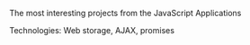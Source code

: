 The most interesting projects from the JavaScript Applications

Technologies: Web storage, AJAX, promises
